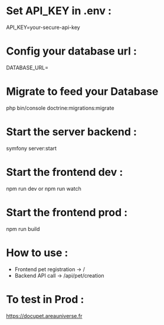 # Set API_KEY in .env :
API_KEY=your-secure-api-key

# Config your database url :
DATABASE_URL=

# Migrate to feed your Database
php bin/console doctrine:migrations:migrate

# Start the server backend :
symfony server:start

# Start the frontend dev :
npm run dev or npm run watch

# Start the frontend prod :
npm run build

# How to use :
- Frontend pet registration -> /
- Backend API call -> /api/pet/creation

# To test in Prod :
https://docupet.areauniverse.fr
